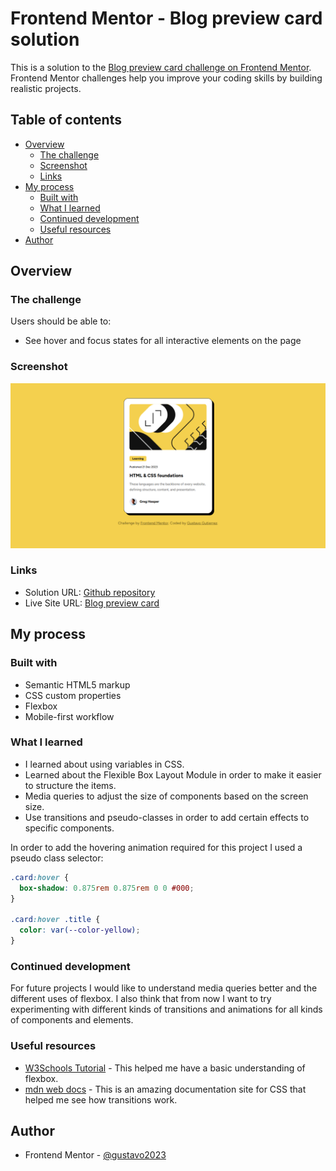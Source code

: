 # Frontend Mentor - Blog preview card solution

This is a solution to the [Blog preview card challenge on Frontend Mentor](https://www.frontendmentor.io/challenges/blog-preview-card-ckPaj01IcS). Frontend Mentor challenges help you improve your coding skills by building realistic projects.

## Table of contents

- [Overview](#overview)
  - [The challenge](#the-challenge)
  - [Screenshot](#screenshot)
  - [Links](#links)
- [My process](#my-process)
  - [Built with](#built-with)
  - [What I learned](#what-i-learned)
  - [Continued development](#continued-development)
  - [Useful resources](#useful-resources)
- [Author](#author)

## Overview

### The challenge

Users should be able to:

- See hover and focus states for all interactive elements on the page

### Screenshot

![Live site screencapture](./assets/images/blog-preview-screencapture.png)

### Links

- Solution URL: [Github repository](https://github.com/gustavo2023/blog-preview-cardhttps://your-solution-url.com)
- Live Site URL: [Blog preview card](https://gustavo2023.github.io/blog-preview-card/)

## My process

### Built with

- Semantic HTML5 markup
- CSS custom properties
- Flexbox
- Mobile-first workflow

### What I learned

- I learned about using variables in CSS.
- Learned about the Flexible Box Layout Module in order to make it easier to structure the items.
- Media queries to adjust the size of components based on the screen size.
- Use transitions and pseudo-classes in order to add certain effects to specific components.

In order to add the hovering animation required for this project I used a pseudo class selector:

```css
.card:hover {
  box-shadow: 0.875rem 0.875rem 0 0 #000;
}

.card:hover .title {
  color: var(--color-yellow);
}
```

### Continued development

For future projects I would like to understand media queries better and the different uses of flexbox.
I also think that from now I want to try experimenting with different kinds of transitions and animations for all kinds of components and elements.

### Useful resources

- [W3Schools Tutorial](https://www.w3schools.com/css/css3_flexbox.asp) - This helped me have a basic understanding of flexbox.
- [mdn web docs](https://developer.mozilla.org/en-US/docs/Web/CSS/transition) - This is an amazing documentation site for CSS that helped me see how transitions work.

## Author

- Frontend Mentor - [@gustavo2023](https://www.frontendmentor.io/profile/gustavo2023)
